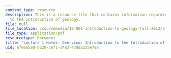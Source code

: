 ```yaml
---
content_type: resource
description: This is a resource file that contains information regarding introduction
  to the introduction of geology.
file: null
file_location: /coursemedia/12-001-introduction-to-geology-fall-2013/afe6a58db228c6f134a347dd2225e78a_MIT12_001F13_Lec1Notes.pdf
file_type: application/pdf
resourcetype: Document
title: 'Lecture 1 Notes: Overview: Introduction to the Introduction of Geology'
uid: afe6a58d-b228-c6f1-34a3-47dd2225e78a
---
```

